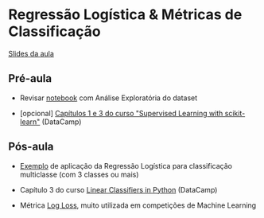 # Regressão Logística & Métricas de Classificação

[Slides da aula](https://docs.google.com/presentation/d/1CxfwZxwm6YVSz70W8tAj5C80mpnNS8F7WdeuMiqDHxY/edit?usp=sharing)

## Pré-aula

- Revisar [notebook](code/AnaliseExploratoria.ipynb) com Análise Exploratória do dataset

- [opcional] [Capítulos 1 e 3 do curso "Supervised Learning with scikit-learn"](https://www.datacamp.com/courses/supervised-learning-with-scikit-learn) (DataCamp)

## Pós-aula

- [Exemplo](http://scikit-learn.org/stable/auto_examples/linear_model/plot_iris_logistic.html) de aplicação da Regressão Logística para classificação multiclasse (com 3 classes ou mais)

- Capítulo 3 do curso [Linear Classifiers in Python](https://www.datacamp.com/courses/linear-classifiers-in-python) (DataCamp)

- Métrica [Log Loss](http://wiki.fast.ai/index.php/Log_Loss), muito utilizada em competições de Machine Learning
